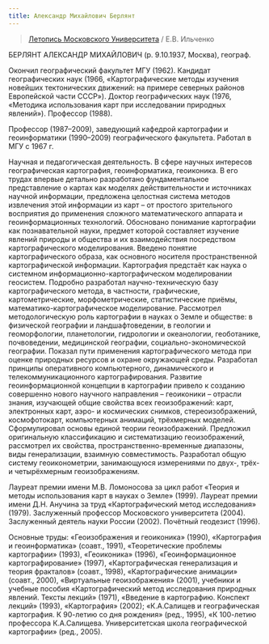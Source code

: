 ```yaml
---
title: Александр Михайлович Берлянт
---
```


> [Летопись Московского Университета](https://letopis.msu.ru/peoples/8289) / Е.В. Ильченко

БЕРЛЯНТ АЛЕКСАНДР МИХАЙЛОВИЧ (р. 9.10.1937, Москва), географ.

Окончил географический факультет МГУ (1962). Кандидат географических наук (1966, «Картографические методы изучения новейших тектонических движений: на примере северных районов Европейской части СССР»). Доктор географических наук (1976, «Методика использования карт при исследовании природных явлений»). Профессор (1988).

Профессор (1987–2009), заведующий кафедрой картографии и геоинформатики (1990–2009) географического факультета. Работал в МГУ с 1967 г.

Научная и педагогическая деятельность. В сфере научных интересов географическая картография, геоинформатика, геоиконика.
В его трудах впервые детально разработано фундаментальное представление о картах как моделях действительности и источниках научной информации, предложена целостная система методов извлечения этой информации из карт – от простого зрительного восприятия до применения сложного математического аппарата и геоинформационных технологий. Обосновано понимание картографии как познавательной науки, предмет которой составляет изучение явлений природы и общества и их взаимодействия посредством картографического моделирования. Введено понятие картографического образа, как основного носителя пространственной картографической информации. Картография предстаёт как наука о системном информационно-картографическом моделировании геосистем.
Подробно разработал научно-техническую базу картографического метода, в частности, графические, картометрические, морфометрические, статистические приёмы, математико-картографическое моделирование. Рассмотрел методологическую роль картографии в науках о Земле и обществе: в физической географии и ландшафтоведении, в геологии и геоморфологии, планетологии, гидрологии и океанологии, геоботанике, почвоведении, медицинской географии, социально-экономической географии. Показал пути применения картографического метода при оценке природных ресурсов и охране окружающей среды. Разработал принципы оперативного компьютерного, динамического и телекоммуникационного картографирования.
Развитие геоинформационной концепции в картографии привело к созданию совершенно нового научного направления – геоиконики – отрасли знания, изучающей общие свойства всех геоизображений: карт, электронных карт, аэро- и космических снимков, стереоизображений, космофотокарт, компьютерных анимаций, трёхмерных моделей. Сформулировал основы единой теории геоизображений. Предложил оригинальную классификацию и систематизацию геоизображений, рассмотрел их свойства, пространственно-временные диапазоны, виды генерализации, взаимную совместимость. Разработал общую систему геоиконометрии, занимающуюся измерениями по двух-, трёх- и четырёхмерным геоизображениям.

Лауреат премии имени М.В. Ломоносова за цикл работ «Теория и методы использования карт в науках о Земле» (1999).
Лауреат премии имени Д.Н. Анучина за труд «Картографический метод исследования» (1979).
Заслуженный профессор Московского университета (2004). Заслуженный деятель науки России (2002). Почётный геодезист (1996).

Основные труды: «Геоизображения и геоиконика» (1990), «Картография и геоинформатика» (соавт., 1991), «Теоретические проблемы картографии» (1993), «Геоиконика» (1996), «Геоинформационное картографирование» (1997), «Картографическая генерализация и теория фракталов» (соавт., 1998), «Картографические анимации» (соавт., 2000), «Виртуальные геоизображения» (2001), учебники и учебные пособия «Картографический метод исследования природных явлений. Тексты лекций» (1971), «Введение в картографию. Конспект лекций» (1993), «Картография» (2002); «К.А.Салищев и географическая картография. К 90-летию со дня рождения» (ред., 1995), «К 100-летию профессора К.А.Салищева. Университетская школа географической картографии» (ред., 2005).

